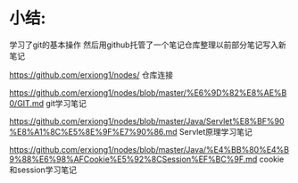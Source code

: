 # 小结:

学习了git的基本操作 然后用github托管了一个笔记仓库整理以前部分笔记写入新笔记

https://github.com/erxiong1/nodes/       仓库连接

https://github.com/erxiong1/nodes/blob/master/%E6%9D%82%E8%AE%B0/GIT.md  git学习笔记

https://github.com/erxiong1/nodes/blob/master/Java/Servlet%E8%BF%90%E8%A1%8C%E5%8E%9F%E7%90%86.md    Servlet原理学习笔记

https://github.com/erxiong1/nodes/blob/master/Java/%E4%BB%80%E4%B9%88%E6%98%AFCookie%E5%92%8CSession%EF%BC%9F.md  cookie和session学习笔记